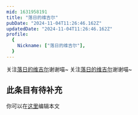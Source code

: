 ```yaml
---
mid: 1631958191
title: "落日的维吉尔"
pubDate: "2024-11-04T11:26:46.162Z"
updatedDate: "2024-11-04T11:26:46.162Z"
profile:
  {
    Nickname: ["落日的维吉尔"],
  }
---
```


关注[落日的维吉尔](https://space.bilibili.com/1631958191)谢谢喵~ 关注[落日的维吉尔](https://space.bilibili.com/1631958191)谢谢喵~

## 此条目有待补充
你可以在[这里](https://github.com/Yuhanawa/VTuber.ICU/edit/master/src/content/v/落日的维吉尔/index.md)编辑本文
